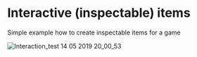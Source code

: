 # Interactive (inspectable) items

Simple example how to create inspectable items for a game

![Interaction_test 14 05 2019 20_00_53](https://user-images.githubusercontent.com/28018578/57718031-1e254e00-7685-11e9-9f8c-ffa31fe3d2e0.gif)
